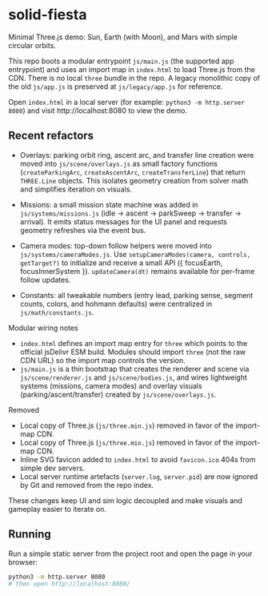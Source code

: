 # solid-fiesta


Minimal Three.js demo: Sun, Earth (with Moon), and Mars with simple circular orbits.

This repo boots a modular entrypoint `js/main.js` (the supported app entrypoint) and uses an import map in `index.html` to load Three.js from the CDN. There is no local `three` bundle in the repo. A legacy monolithic copy of the old `js/app.js` is preserved at `js/legacy/app.js` for reference.

Open `index.html` in a local server (for example: `python3 -m http.server 8080`) and visit http://localhost:8080 to view the demo.

## Recent refactors

- Overlays: parking orbit ring, ascent arc, and transfer line creation were moved into `js/scene/overlays.js` as small factory functions (`createParkingArc`, `createAscentArc`, `createTransferLine`) that return `THREE.Line` objects. This isolates geometry creation from solver math and simplifies iteration on visuals.

- Missions: a small mission state machine was added in `js/systems/missions.js` (idle → ascent → parkSweep → transfer → arrival). It emits status messages for the UI panel and requests geometry refreshes via the event bus.

- Camera modes: top-down follow helpers were moved into `js/systems/cameraModes.js`. Use `setupCameraModes(camera, controls, getTarget?)` to initialize and receive a small API ({ focusEarth, focusInnerSystem }). `updateCamera(dt)` remains available for per-frame follow updates.

- Constants: all tweakable numbers (entry lead, parking sense, segment counts, colors, and hohmann defaults) were centralized in `js/math/constants.js`.

Modular wiring notes
- `index.html` defines an import map entry for `three` which points to the official jsDelivr ESM build. Modules should import `three` (not the raw CDN URL) so the import map controls the version.
- `js/main.js` is a thin bootstrap that creates the renderer and scene via `js/scene/renderer.js` and `js/scene/bodies.js`, and wires lightweight systems (missions, camera modes) and overlay visuals (parking/ascent/transfer) created by `js/scene/overlays.js`.

Removed
- Local copy of Three.js (`js/three.min.js`) removed in favor of the import-map CDN.
- Local copy of Three.js (`js/three.min.js`) removed in favor of the import-map CDN.
- Inline SVG favicon added to `index.html` to avoid `favicon.ico` 404s from simple dev servers.
- Local server runtime artefacts (`server.log`, `server.pid`) are now ignored by Git and removed from the repo index.

These changes keep UI and sim logic decoupled and make visuals and gameplay easier to iterate on.
## Running

Run a simple static server from the project root and open the page in your browser:

```bash
python3 -m http.server 8080
# then open http://localhost:8080/
```